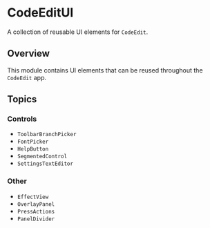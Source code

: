 # CodeEditUI

A collection of reusable UI elements for `CodeEdit`.

## Overview

This module contains UI elements that can be reused throughout the `CodeEdit` app.

## Topics

### Controls

- ``ToolbarBranchPicker``
- ``FontPicker``
- ``HelpButton``
- ``SegmentedControl``
- ``SettingsTextEditor``

### Other

- ``EffectView``
- ``OverlayPanel``
- ``PressActions``
- ``PanelDivider``
